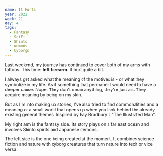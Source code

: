 ```yaml
---
name: It Hurts
year: 2022
week: 21
day: 4
tags:
  - Fantasy
  - SciFi
  - Shinto
  - Demons
  - Cyborgs
---
```


Last weekend, my journey has continued to cover both of my arms with tattoos.
This time: **left forearm**. It hurt quite a bit.

I always get asked what the meaning of the motives is - or what they symbolize
in my life. As if something that permanent would need to have a deeper cause.
Nope. They don't mean anything, they're just art. They acquire meaning by being
on my skin.

But as I'm into making up stories, I've also tried to find commonalities and a
meaning or a small world that opens up when you look behind the already existing
general themes. Inspired by Ray Bradbury's "The Illustrated Man".

My right arm is the fantasy side. Its story plays on a far east ocean and
involves Shinto spirits and Japanese demons.

The left side is the one being created at the moment. It combines science
fiction and nature with cyborg creatures that turn nature into tech or vice
versa.
